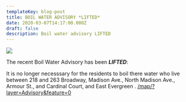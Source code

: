 ```yaml
---
templateKey: blog-post
title: BOIL WATER ADVISORY *LIFTED*
date: 2020-03-07T14:17:00.000Z
draft: false
description: Boil water advisory LIFTED
---
```

![](/img/boilwater-lifted.png)

The recent Boil Water Advisory has been _**LIFTED**_:

It is no longer necesssary for the residents to boil there water who live between 218 and 263 Broadway, Madison Ave., North Madison Ave., Armour St., and Cardinal Court, and East Evergreen . [/map/?layer=Advisory&feature=0](/map/?layer=Advisory&feature=0)
